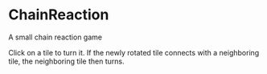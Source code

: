 # ChainReaction
A small chain reaction game

Click on a tile to turn it. If the newly rotated tile connects with a neighboring tile, the neighboring tile then turns.
